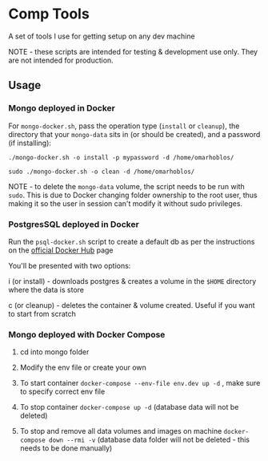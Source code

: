 # Comp Tools

A set of tools I use for getting setup on any dev machine

NOTE - these scripts are intended for testing & development use only. They are not intended for production.

## Usage


### Mongo deployed in Docker

For `mongo-docker.sh`, pass the operation type (`install` or `cleanup`), the directory that your `mongo-data` sits in (or should be created), and a password (if installing):

`./mongo-docker.sh -o install -p mypassword -d /home/omarhoblos/`

`sudo ./mongo-docker.sh -o clean -d /home/omarhoblos/`

NOTE - to delete the `mongo-data` volume, the script needs to be run with `sudo`. This is due to Docker changing folder ownership to the root user, thus making it so the user in session can't modify it without sudo privileges.

### PostgresSQL deployed in Docker

Run the `psql-docker.sh` script to create a default db as per the instructions on the [official Docker Hub](https://hub.docker.com/_/postgres) page

You'll be presented with two options:

i (or install) - downloads postgres & creates a volume in the `$HOME` directory where the data is store

c (or cleanup) - deletes the container & volume created. Useful if you want to start from scratch


### Mongo deployed with Docker Compose

1. cd into mongo folder

2. Modify the env file or create your own

3. To start container `docker-compose --env-file env.dev up -d` , make sure to specify correct env file

4. To stop container `docker-compose up -d`  (database data will not be deleted)

5. To stop and remove all data volumes and images on machine `docker-compose down --rmi -v`  (database data folder will not be deleted - this needs to be done manually)
